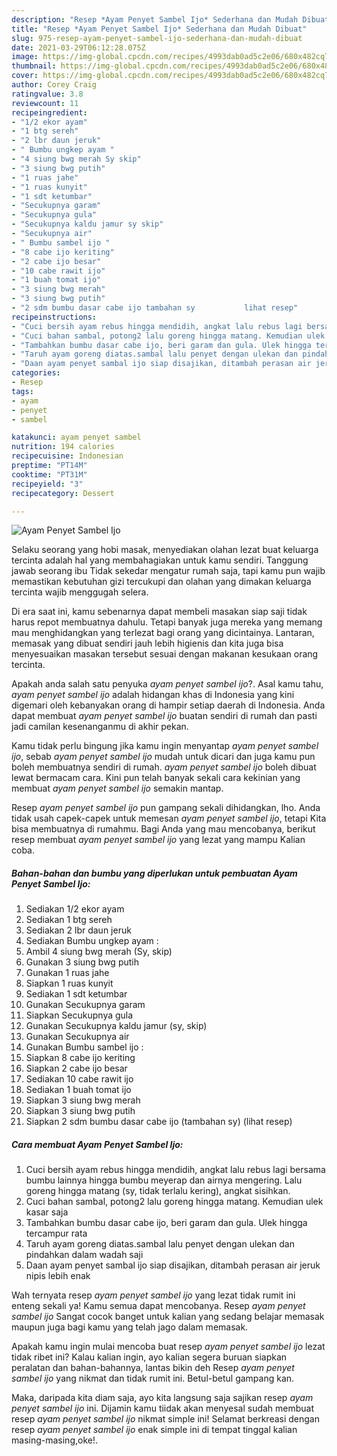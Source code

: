 ```yaml
---
description: "Resep *Ayam Penyet Sambel Ijo* Sederhana dan Mudah Dibuat"
title: "Resep *Ayam Penyet Sambel Ijo* Sederhana dan Mudah Dibuat"
slug: 975-resep-ayam-penyet-sambel-ijo-sederhana-dan-mudah-dibuat
date: 2021-03-29T06:12:28.075Z
image: https://img-global.cpcdn.com/recipes/4993dab0ad5c2e06/680x482cq70/ayam-penyet-sambel-ijo-foto-resep-utama.jpg
thumbnail: https://img-global.cpcdn.com/recipes/4993dab0ad5c2e06/680x482cq70/ayam-penyet-sambel-ijo-foto-resep-utama.jpg
cover: https://img-global.cpcdn.com/recipes/4993dab0ad5c2e06/680x482cq70/ayam-penyet-sambel-ijo-foto-resep-utama.jpg
author: Corey Craig
ratingvalue: 3.8
reviewcount: 11
recipeingredient:
- "1/2 ekor ayam"
- "1 btg sereh"
- "2 lbr daun jeruk"
- " Bumbu ungkep ayam "
- "4 siung bwg merah Sy skip"
- "3 siung bwg putih"
- "1 ruas jahe"
- "1 ruas kunyit"
- "1 sdt ketumbar"
- "Secukupnya garam"
- "Secukupnya gula"
- "Secukupnya kaldu jamur sy skip"
- "Secukupnya air"
- " Bumbu sambel ijo "
- "8 cabe ijo keriting"
- "2 cabe ijo besar"
- "10 cabe rawit ijo"
- "1 buah tomat ijo"
- "3 siung bwg merah"
- "3 siung bwg putih"
- "2 sdm bumbu dasar cabe ijo tambahan sy           lihat resep"
recipeinstructions:
- "Cuci bersih ayam rebus hingga mendidih, angkat lalu rebus lagi bersama bumbu lainnya hingga bumbu meyerap dan airnya mengering. Lalu goreng hingga matang (sy, tidak terlalu kering), angkat sisihkan."
- "Cuci bahan sambal, potong2 lalu goreng hingga matang. Kemudian ulek kasar saja"
- "Tambahkan bumbu dasar cabe ijo, beri garam dan gula. Ulek hingga tercampur rata"
- "Taruh ayam goreng diatas.sambal lalu penyet dengan ulekan dan pindahkan dalam wadah saji"
- "Daan ayam penyet sambal ijo siap disajikan, ditambah perasan air jeruk nipis lebih enak"
categories:
- Resep
tags:
- ayam
- penyet
- sambel

katakunci: ayam penyet sambel 
nutrition: 194 calories
recipecuisine: Indonesian
preptime: "PT14M"
cooktime: "PT31M"
recipeyield: "3"
recipecategory: Dessert

---
```



![*Ayam Penyet Sambel Ijo*](https://img-global.cpcdn.com/recipes/4993dab0ad5c2e06/680x482cq70/ayam-penyet-sambel-ijo-foto-resep-utama.jpg)

Selaku seorang yang hobi masak, menyediakan olahan lezat buat keluarga tercinta adalah hal yang membahagiakan untuk kamu sendiri. Tanggung jawab seorang ibu Tidak sekedar mengatur rumah saja, tapi kamu pun wajib memastikan kebutuhan gizi tercukupi dan olahan yang dimakan keluarga tercinta wajib menggugah selera.

Di era  saat ini, kamu sebenarnya dapat membeli masakan siap saji tidak harus repot membuatnya dahulu. Tetapi banyak juga mereka yang memang mau menghidangkan yang terlezat bagi orang yang dicintainya. Lantaran, memasak yang dibuat sendiri jauh lebih higienis dan kita juga bisa menyesuaikan masakan tersebut sesuai dengan makanan kesukaan orang tercinta. 



Apakah anda salah satu penyuka *ayam penyet sambel ijo*?. Asal kamu tahu, *ayam penyet sambel ijo* adalah hidangan khas di Indonesia yang kini digemari oleh kebanyakan orang di hampir setiap daerah di Indonesia. Anda dapat membuat *ayam penyet sambel ijo* buatan sendiri di rumah dan pasti jadi camilan kesenanganmu di akhir pekan.

Kamu tidak perlu bingung jika kamu ingin menyantap *ayam penyet sambel ijo*, sebab *ayam penyet sambel ijo* mudah untuk dicari dan juga kamu pun boleh membuatnya sendiri di rumah. *ayam penyet sambel ijo* boleh dibuat lewat bermacam cara. Kini pun telah banyak sekali cara kekinian yang membuat *ayam penyet sambel ijo* semakin mantap.

Resep *ayam penyet sambel ijo* pun gampang sekali dihidangkan, lho. Anda tidak usah capek-capek untuk memesan *ayam penyet sambel ijo*, tetapi Kita bisa membuatnya di rumahmu. Bagi Anda yang mau mencobanya, berikut resep membuat *ayam penyet sambel ijo* yang lezat yang mampu Kalian coba.

<!--inarticleads1-->

##### Bahan-bahan dan bumbu yang diperlukan untuk pembuatan *Ayam Penyet Sambel Ijo*:

1. Sediakan 1/2 ekor ayam
1. Sediakan 1 btg sereh
1. Sediakan 2 lbr daun jeruk
1. Sediakan  Bumbu ungkep ayam :
1. Ambil 4 siung bwg merah (Sy, skip)
1. Gunakan 3 siung bwg putih
1. Gunakan 1 ruas jahe
1. Siapkan 1 ruas kunyit
1. Sediakan 1 sdt ketumbar
1. Gunakan Secukupnya garam
1. Siapkan Secukupnya gula
1. Gunakan Secukupnya kaldu jamur (sy, skip)
1. Gunakan Secukupnya air
1. Gunakan  Bumbu sambel ijo :
1. Siapkan 8 cabe ijo keriting
1. Siapkan 2 cabe ijo besar
1. Sediakan 10 cabe rawit ijo
1. Sediakan 1 buah tomat ijo
1. Siapkan 3 siung bwg merah
1. Siapkan 3 siung bwg putih
1. Siapkan 2 sdm bumbu dasar cabe ijo (tambahan sy)           (lihat resep)




<!--inarticleads2-->

##### Cara membuat *Ayam Penyet Sambel Ijo*:

1. Cuci bersih ayam rebus hingga mendidih, angkat lalu rebus lagi bersama bumbu lainnya hingga bumbu meyerap dan airnya mengering. Lalu goreng hingga matang (sy, tidak terlalu kering), angkat sisihkan.
1. Cuci bahan sambal, potong2 lalu goreng hingga matang. Kemudian ulek kasar saja
1. Tambahkan bumbu dasar cabe ijo, beri garam dan gula. Ulek hingga tercampur rata
1. Taruh ayam goreng diatas.sambal lalu penyet dengan ulekan dan pindahkan dalam wadah saji
1. Daan ayam penyet sambal ijo siap disajikan, ditambah perasan air jeruk nipis lebih enak




Wah ternyata resep *ayam penyet sambel ijo* yang lezat tidak rumit ini enteng sekali ya! Kamu semua dapat mencobanya. Resep *ayam penyet sambel ijo* Sangat cocok banget untuk kalian yang sedang belajar memasak maupun juga bagi kamu yang telah jago dalam memasak.

Apakah kamu ingin mulai mencoba buat resep *ayam penyet sambel ijo* lezat tidak ribet ini? Kalau kalian ingin, ayo kalian segera buruan siapkan peralatan dan bahan-bahannya, lantas bikin deh Resep *ayam penyet sambel ijo* yang nikmat dan tidak rumit ini. Betul-betul gampang kan. 

Maka, daripada kita diam saja, ayo kita langsung saja sajikan resep *ayam penyet sambel ijo* ini. Dijamin kamu tiidak akan menyesal sudah membuat resep *ayam penyet sambel ijo* nikmat simple ini! Selamat berkreasi dengan resep *ayam penyet sambel ijo* enak simple ini di tempat tinggal kalian masing-masing,oke!.

